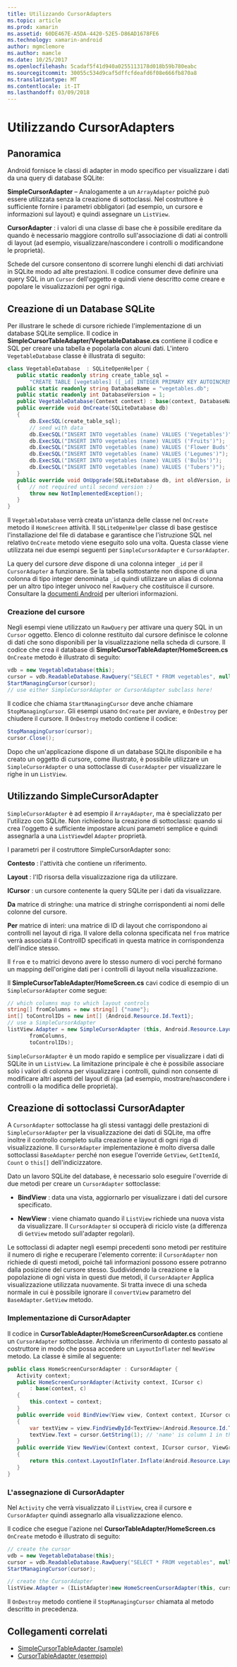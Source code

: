 ```yaml
---
title: Utilizzando CursorAdapters
ms.topic: article
ms.prod: xamarin
ms.assetid: 60DE467E-A5DA-4420-52E5-D86AD1678FE6
ms.technology: xamarin-android
author: mgmclemore
ms.author: mamcle
ms.date: 10/25/2017
ms.openlocfilehash: 5cadaf5f41d940a0255113178d018b59b780eabc
ms.sourcegitcommit: 30055c534d9caf5dffcfdeafd6f08e666fb870a8
ms.translationtype: MT
ms.contentlocale: it-IT
ms.lasthandoff: 03/09/2018
---
```

# <a name="using-cursoradapters"></a>Utilizzando CursorAdapters


## <a name="overview"></a>Panoramica

Android fornisce le classi di adapter in modo specifico per visualizzare i dati da una query di database SQLite:

 **SimpleCursorAdapter** – Analogamente a un `ArrayAdapter` poiché può essere utilizzata senza la creazione di sottoclassi. Nel costruttore è sufficiente fornire i parametri obbligatori (ad esempio, un cursore e informazioni sul layout) e quindi assegnare un `ListView`.

 **CursorAdapter** : i valori di una classe di base che è possibile ereditare da quando è necessario maggiore controllo sull'associazione di dati ai controlli di layout (ad esempio, visualizzare/nascondere i controlli o modificandone le proprietà).

Schede del cursore consentono di scorrere lunghi elenchi di dati archiviati in SQLite modo ad alte prestazioni. Il codice consumer deve definire una query SQL in un `Cursor` dell'oggetto e quindi viene descritto come creare e popolare le visualizzazioni per ogni riga.


## <a name="creating-an-sqlite-database"></a>Creazione di un Database SQLite

Per illustrare le schede di cursore richiede l'implementazione di un database SQLite semplice. Il codice in **SimpleCursorTableAdapter/VegetableDatabase.cs** contiene il codice e SQL per creare una tabella e popolarla con alcuni dati.
L'intero `VegetableDatabase` classe è illustrata di seguito:

```csharp
class VegetableDatabase  : SQLiteOpenHelper {
   public static readonly string create_table_sql =
       "CREATE TABLE [vegetables] ([_id] INTEGER PRIMARY KEY AUTOINCREMENT NOT NULL UNIQUE, [name] TEXT NOT NULL UNIQUE)";
   public static readonly string DatabaseName = "vegetables.db";
   public static readonly int DatabaseVersion = 1;
   public VegetableDatabase(Context context) : base(context, DatabaseName, null, DatabaseVersion) { }
   public override void OnCreate(SQLiteDatabase db)
   {
       db.ExecSQL(create_table_sql);
       // seed with data
       db.ExecSQL("INSERT INTO vegetables (name) VALUES ('Vegetables')");
       db.ExecSQL("INSERT INTO vegetables (name) VALUES ('Fruits')");
       db.ExecSQL("INSERT INTO vegetables (name) VALUES ('Flower Buds')");
       db.ExecSQL("INSERT INTO vegetables (name) VALUES ('Legumes')");
       db.ExecSQL("INSERT INTO vegetables (name) VALUES ('Bulbs')");
       db.ExecSQL("INSERT INTO vegetables (name) VALUES ('Tubers')");
   }
   public override void OnUpgrade(SQLiteDatabase db, int oldVersion, int newVersion)
   {   // not required until second version :)
       throw new NotImplementedException();
   }
}
```

Il `VegetableDatabase` verrà creata un'istanza delle classe nel `OnCreate` metodo il `HomeScreen` attività. Il `SQLiteOpenHelper` classe di base gestisce l'installazione del file di database e garantisce che l'istruzione SQL nel relativo `OnCreate` metodo viene eseguito solo una volta. Questa classe viene utilizzata nei due esempi seguenti per `SimpleCursorAdapter` e `CursorAdapter`.

La query del cursore *deve* dispone di una colonna integer `_id` per il `CursorAdapter` a funzionare. Se la tabella sottostante non dispone di una colonna di tipo integer denominata `_id` quindi utilizzare un alias di colonna per un altro tipo integer univoco nel `RawQuery` che costituisce il cursore. Consultare la [documenti Android](https://developer.xamarin.com/api/type/Android.Widget.CursorAdapter/) per ulteriori informazioni.


### <a name="creating-the-cursor"></a>Creazione del cursore

Negli esempi viene utilizzato un `RawQuery` per attivare una query SQL in un `Cursor` oggetto. Elenco di colonne restituito dal cursore definisce le colonne di dati che sono disponibili per la visualizzazione nella scheda di cursore. Il codice che crea il database di **SimpleCursorTableAdapter/HomeScreen.cs** `OnCreate` metodo è illustrato di seguito:

```csharp
vdb = new VegetableDatabase(this);
cursor = vdb.ReadableDatabase.RawQuery("SELECT * FROM vegetables", null); // cursor query
StartManagingCursor(cursor);
// use either SimpleCursorAdapter or CursorAdapter subclass here!
```

Il codice che chiama `StartManagingCursor` deve anche chiamare `StopManagingCursor`. Gli esempi usano `OnCreate` per avviare, e `OnDestroy` per chiudere il cursore. Il `OnDestroy` metodo contiene il codice:

```csharp
StopManagingCursor(cursor);
cursor.Close();
```

Dopo che un'applicazione dispone di un database SQLite disponibile e ha creato un oggetto di cursore, come illustrato, è possibile utilizzare un `SimpleCursorAdapter` o una sottoclasse di `CusorAdapter` per visualizzare le righe in un `ListView`.


## <a name="using-simplecursoradapter"></a>Utilizzando SimpleCursorAdapter

`SimpleCursorAdapter` è ad esempio il `ArrayAdapter`, ma è specializzato per l'utilizzo con SQLite. Non richiedono la creazione di sottoclassi: quando si crea l'oggetto è sufficiente impostare alcuni parametri semplice e quindi assegnarla a una `ListView`del `Adapter` proprietà.

I parametri per il costruttore SimpleCursorAdapter sono:

 **Contesto** : l'attività che contiene un riferimento.

 **Layout** : l'ID risorsa della visualizzazione riga da utilizzare.

 **ICursor** : un cursore contenente la query SQLite per i dati da visualizzare.

 **Da** matrice di stringhe: una matrice di stringhe corrispondenti ai nomi delle colonne del cursore.

 **Per** matrice di interi: una matrice di ID di layout che corrispondono ai controlli nel layout di riga. Il valore della colonna specificata nel `from` matrice verrà associata il ControlID specificati in questa matrice in corrispondenza dell'indice stesso.

Il `from` e `to` matrici devono avere lo stesso numero di voci perché formano un mapping dell'origine dati per i controlli di layout nella visualizzazione.

Il **SimpleCursorTableAdapter/HomeScreen.cs** cavi codice di esempio di un `SimpleCursorAdapter` come segue:

```csharp
// which columns map to which layout controls
string[] fromColumns = new string[] {"name"};
int[] toControlIDs = new int[] {Android.Resource.Id.Text1};
// use a SimpleCursorAdapter
listView.Adapter = new SimpleCursorAdapter (this, Android.Resource.Layout.SimpleListItem1, cursor,
       fromColumns,
       toControlIDs);
```

`SimpleCursorAdapter` è un modo rapido e semplice per visualizzare i dati di SQLite in un `ListView`. La limitazione principale è che è possibile associare solo i valori di colonna per visualizzare i controlli, quindi non consente di modificare altri aspetti del layout di riga (ad esempio, mostrare/nascondere i controlli o la modifica delle proprietà).


## <a name="subclassing-cursoradapter"></a>Creazione di sottoclassi CursorAdapter

A `CursorAdapter` sottoclasse ha gli stessi vantaggi delle prestazioni di `SimpleCursorAdapter` per la visualizzazione dei dati di SQLite, ma offre inoltre il controllo completo sulla creazione e layout di ogni riga di visualizzazione. Il `CursorAdapter` implementazione è molto diversa dalle sottoclassi `BaseAdapter` perché non esegue l'override `GetView`, `GetItemId`, `Count` o `this[]` dell'indicizzatore.

Dato un lavoro SQLite del database, è necessario solo eseguire l'override di due metodi per creare un `CursorAdapter` sottoclasse:

- **BindView** : data una vista, aggiornarlo per visualizzare i dati del cursore specificato.

- **NewView** : viene chiamato quando il `ListView` richiede una nuova vista da visualizzare. Il `CursorAdapter` si occuperà di riciclo viste (a differenza di `GetView` metodo sull'adapter regolari).

Le sottoclassi di adapter negli esempi precedenti sono metodi per restituire il numero di righe e recuperare l'elemento corrente: il `CursorAdapter` non richiede di questi metodi, poiché tali informazioni possono essere potranno dalla posizione del cursore stesso. Suddividendo la creazione e la popolazione di ogni vista in questi due metodi, il `CursorAdapter` Applica visualizzazione utilizzata nuovamente. Si tratta invece di una scheda normale in cui è possibile ignorare il `convertView` parametro del `BaseAdapter.GetView` metodo.


### <a name="implementing-the-cursoradapter"></a>Implementazione di CursorAdapter

Il codice in **CursorTableAdapter/HomeScreenCursorAdapter.cs** contiene un `CursorAdapter` sottoclasse. Archivia un riferimento di contesto passato al costruttore in modo che possa accedere un `LayoutInflater` nel `NewView` metodo. La classe è simile al seguente:

```csharp
public class HomeScreenCursorAdapter : CursorAdapter {
   Activity context;
   public HomeScreenCursorAdapter(Activity context, ICursor c)
       : base(context, c)
   {
       this.context = context;
   }
   public override void BindView(View view, Context context, ICursor cursor)
   {
       var textView = view.FindViewById<TextView>(Android.Resource.Id.Text1);
       textView.Text = cursor.GetString(1); // 'name' is column 1 in the cursor query
   }
   public override View NewView(Context context, ICursor cursor, ViewGroup parent)
   {
       return this.context.LayoutInflater.Inflate(Android.Resource.Layout.SimpleListItem1, parent, false);
   }
}
```


### <a name="assigning-the-cursoradapter"></a>L'assegnazione di CursorAdapter

Nel `Activity` che verrà visualizzato il `ListView`, crea il cursore e `CursorAdapter` quindi assegnarlo alla visualizzazione elenco.

Il codice che esegue l'azione nel **CursorTableAdapter/HomeScreen.cs** `OnCreate` metodo è illustrato di seguito:

```csharp
// create the cursor
vdb = new VegetableDatabase(this);
cursor = vdb.ReadableDatabase.RawQuery("SELECT * FROM vegetables", null);
StartManagingCursor(cursor);

// create the CursorAdapter
listView.Adapter = (IListAdapter)new HomeScreenCursorAdapter(this, cursor, false);
```

Il `OnDestroy` metodo contiene il `StopManagingCursor` chiamata al metodo descritto in precedenza.



## <a name="related-links"></a>Collegamenti correlati

- [SimpleCursorTableAdapter (sample)](https://developer.xamarin.com/samples/SimpleCursorTableAdapter/)
- [CursorTableAdapter (esempio)](https://developer.xamarin.com/samples/CursorTableAdapter/)

